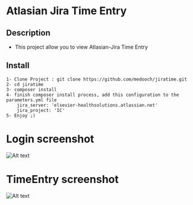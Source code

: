 Atlasian Jira Time Entry
========

Description
---

* This project allow you to view Atlasian-Jira Time Entry

Install
---
    1- Clone Project : git clone https://github.com/medooch/jiratime.git
    2- cd jiratime
    3- composer install
    4- finish composer install process, add this configuration to the parameters.yml file
        jira_server: 'elsevier-healthsolutions.atlassian.net'
        jira_project: 'IC'
    5- Enjoy ;)
    

# Login screenshot
![Alt text](/medooch/jiratime/blob/master/web/images/login.png?raw=true "Login screen")


# TimeEntry screenshot
![Alt text](/medooch/jiratime/blob/master/web/images/login.png?raw=true "Login screen")

